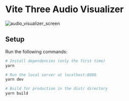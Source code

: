 # Vite Three Audio Visualizer

![audio_visualizer_screen](https://user-images.githubusercontent.com/4311684/177391612-3cfd19cf-4fa6-45bf-8072-accd62942739.png)


## Setup

Run the following commands:

```bash
# Install dependencies (only the first time)
yarn

# Run the local server at localhost:8080
yarn dev

# Build for production in the dist/ directory
yarn build
```
